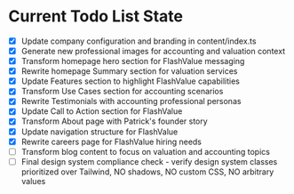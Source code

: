 <!-- DO NOT EDIT - Managed by todo_list tool -->
<!-- Updated: 2025-08-02T18:06:07.844Z -->

# Current Todo List State

- [x] Update company configuration and branding in content/index.ts
- [x] Generate new professional images for accounting and valuation context
- [x] Transform homepage hero section for FlashValue messaging
- [x] Rewrite homepage Summary section for valuation services
- [x] Update Features section to highlight FlashValue capabilities
- [x] Transform Use Cases section for accounting scenarios
- [x] Rewrite Testimonials with accounting professional personas
- [x] Update Call to Action section for FlashValue
- [x] Transform About page with Patrick's founder story
- [x] Update navigation structure for FlashValue
- [x] Rewrite careers page for FlashValue hiring needs
- [ ] Transform blog content to focus on valuation and accounting topics
- [ ] Final design system compliance check - verify design system classes prioritized over Tailwind, NO shadows, NO custom CSS, NO arbitrary values
